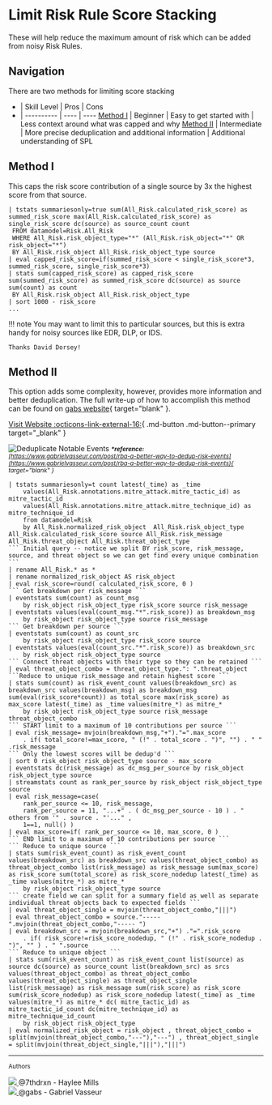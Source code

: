 # Limit Risk Rule Score Stacking

These will help reduce the maximum amount of risk which can be added from noisy Risk Rules.

## Navigation

There are two methods for limiting score stacking

- | Skill Level | Pros | Cons
- | ---------- | ---- | ----
[Method I](#method-i) | Beginner | Easy to get started with | Less context around what was capped and why
[Method II](#method-ii) | Intermediate | More precise deduplication and additional information | Additional understanding of SPL

## Method I

This caps the risk score contribution of a single source by 3x the highest score from that source.

```shell linenums="1"
| tstats summariesonly=true sum(All_Risk.calculated_risk_score) as summed_risk_score max(All_Risk.calculated_risk_score) as single_risk_score dc(source) as source_count count
 FROM datamodel=Risk.All_Risk
 WHERE All_Risk.risk_object_type="*" (All_Risk.risk_object="*" OR risk_object="*")
 BY All_Risk.risk_object All_Risk.risk_object_type source
| eval capped_risk_score=if(summed_risk_score < single_risk_score*3, summed_risk_score, single_risk_score*3)
| stats sum(capped_risk_score) as capped_risk_score sum(summed_risk_score) as summed_risk_score dc(source) as source sum(count) as count
 BY All_Risk.risk_object All_Risk.risk_object_type
| sort 1000 - risk_score
...
```

!!! note
     You may want to limit this to particular sources, but this is extra handy for noisy sources like EDR, DLP, or IDS.

    Thanks David Dorsey!

## Method II

This option adds some complexity, however, provides more information and better deduplication. The full write-up of how to accomplish this method can be found on [gabs website](https://www.gabrielvasseur.com/post/rba-a-better-way-to-dedup-risk-events){ target="blank" }.

[Visit Website :octicons-link-external-16:](https://www.gabrielvasseur.com/post/rba-a-better-way-to-dedup-risk-events "See full blog post"){ .md-button .md-button--primary target="_blank" }

![Deduplicate Notable Events](../assets/dedup_notable_2.png)
<small>_**\*reference:** [https://www.gabrielvasseur.com/post/rba-a-better-way-to-dedup-risk-events](https://www.gabrielvasseur.com/post/rba-a-better-way-to-dedup-risk-events){ target="blank" }_</small>


```spl title="Final SPL from blog post with re-addition of threat object"
| tstats summariesonly=t count latest(_time) as _time
    values(All_Risk.annotations.mitre_attack.mitre_tactic_id) as mitre_tactic_id
    values(All_Risk.annotations.mitre_attack.mitre_technique_id) as mitre_technique_id
    from datamodel=Risk 
    by All_Risk.normalized_risk_object  All_Risk.risk_object_type  All_Risk.calculated_risk_score source All_Risk.risk_message All_Risk.threat_object All_Risk.threat_object_type
``` Initial query -- notice we split BY risk_score, risk_message, source, and threat object so we can get find every unique combination ```    
| rename All_Risk.* as *
| rename normalized_risk_object AS risk_object
| eval risk_score=round( calculated_risk_score, 0 )
``` Get breakdown per risk_message ``` 
| eventstats sum(count) as count_msg
    by risk_object risk_object_type risk_score source risk_message 
| eventstats values(eval(count_msg."*".risk_score)) as breakdown_msg
    by risk_object risk_object_type source risk_message
``` Get breakdown per source ```
| eventstats sum(count) as count_src
    by risk_object risk_object_type risk_score source 
| eventstats values(eval(count_src."*".risk_score)) as breakdown_src
    by risk_object risk_object_type source
``` Connect threat objects with their type so they can be retained ```
| eval threat_object_combo = threat_object_type.": ".threat_object
```Reduce to unique risk_message and retain highest score ```
| stats sum(count) as risk_event_count values(breakdown_src) as breakdown_src values(breakdown_msg) as breakdown_msg sum(eval(risk_score*count)) as total_score max(risk_score) as max_score latest(_time) as _time values(mitre_*) as mitre_*
    by risk_object risk_object_type source risk_message threat_object_combo
``` START limit to a maximum of 10 contributions per source ```
| eval risk_message= mvjoin(breakdown_msg,"+")."=".max_score
    . if( total_score!=max_score, " (!" . total_score . ")", "") . " " .risk_message
``` Only the lowest scores will be dedup'd ```
| sort 0 risk_object risk_object_type source - max_score 
| eventstats dc(risk_message) as dc_msg_per_source by risk_object risk_object_type source 
| streamstats count as rank_per_source by risk_object risk_object_type source 
| eval risk_message=case( 
    rank_per_source <= 10, risk_message,
    rank_per_source = 11, "...+" . ( dc_msg_per_source - 10 ) . " others from '" . source . "'..." ,
    1==1, null() ) 
| eval max_score=if( rank_per_source <= 10, max_score, 0 )
``` END limit to a maximum of 10 contributions per source ```
``` Reduce to unique source ```
| stats sum(risk_event_count) as risk_event_count values(breakdown_src) as breakdown_src values(threat_object_combo) as threat_object_combo list(risk_message) as risk_message sum(max_score) as risk_score sum(total_score) as risk_score_nodedup latest(_time) as _time values(mitre_*) as mitre_*
    by risk_object risk_object_type source 
``` create field we can split for a summary field as well as separate individual threat objects back to expected fields ```
| eval threat_object_single = mvjoin(threat_object_combo,"|||")
| eval threat_object_combo = source."----- ".mvjoin(threat_object_combo,"----- ")
| eval breakdown_src = mvjoin(breakdown_src,"+") ."=".risk_score
    . if( risk_score!=risk_score_nodedup, " (!" . risk_score_nodedup . ")", "" ) . " ".source
``` Reduce to unique object ```
| stats sum(risk_event_count) as risk_event_count list(source) as source dc(source) as source_count list(breakdown_src) as srcs values(threat_object_combo) as threat_object_combo values(threat_object_single) as threat_object_single list(risk_message) as risk_message sum(risk_score) as risk_score sum(risk_score_nodedup) as risk_score_nodedup latest(_time) as _time values(mitre_*) as mitre_* dc( mitre_tactic_id) as mitre_tactic_id_count dc(mitre_technique_id) as mitre_technique_id_count
    by risk_object risk_object_type
| eval normalized_risk_object = risk_object , threat_object_combo = split(mvjoin(threat_object_combo,"---"),"---") , threat_object_single = split(mvjoin(threat_object_single,"|||"),"|||")
```

---
<small>Authors</small>

<div class="zts-tooltip">
    <a class="zts-author" href="../../contributing/contributors" target="_blank" alt="7thdrxn - Haylee Mills">
        <img class="github-avatar" src="https://avatars.githubusercontent.com/u/12771156?v=4){ class="github-avatar"/>
    </a>
    <span class="zts-tooltip-text">@7thdrxn - Haylee Mills</span>
</div>
<div class="zts-tooltip">
    <a class="zts-author" href="../../contributing/contributors" target="_blank" alt="gabs - Gabriel Vasseur">
        <img class="github-avatar" src="https://static.wixstatic.com/media/13f3dd_4158c412b7a54e16b2c70eb6ef0e9cd5~mv2.jpg/v1/fill/w_686,h_660,fp_0.50_0.50,q_85,usm_0.66_1.00_0.01,enc_auto/13f3dd_4158c412b7a54e16b2c70eb6ef0e9cd5~mv2.jpg){ class="github-avatar"/>
    </a>
    <span class="zts-tooltip-text">@gabs - Gabriel Vasseur</span>
</div>

